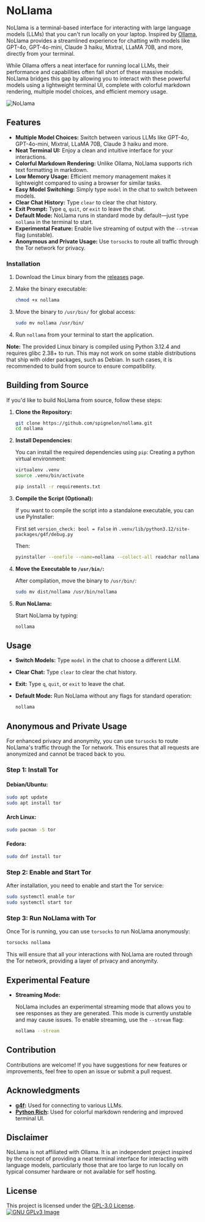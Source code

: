 # NoLlama

NoLlama is a terminal-based interface for interacting with large language models (LLMs) that you can't run locally on your laptop. Inspired by [Ollama](https://ollama.com/), NoLlama provides a streamlined experience for chatting with models like GPT-4o, GPT-4o-mini, Claude 3 haiku, Mixtral, LLaMA 70B, and more, directly from your terminal.

While Ollama offers a neat interface for running local LLMs, their performance and capabilities often fall short of these massive models. NoLlama bridges this gap by allowing you to interact with these powerful models using a lightweight terminal UI, complete with colorful markdown rendering, multiple model choices, and efficient memory usage.

![NoLlama](https://i.imgur.com/Py1qESW.png)

## Features

- **Multiple Model Choices:** Switch between various LLMs like GPT-4o, GPT-4o-mini, Mixtral, LLaMA 70B, Claude 3 haiku and more.
- **Neat Terminal UI:** Enjoy a clean and intuitive interface for your interactions.
- **Colorful Markdown Rendering:** Unlike Ollama, NoLlama supports rich text formatting in markdown.
- **Low Memory Usage:** Efficient memory management makes it lightweight compared to using a browser for similar tasks.
- **Easy Model Switching:** Simply type `model` in the chat to switch between models.
- **Clear Chat History:** Type `clear` to clear the chat history.
- **Exit Prompt:** Type `q`, `quit`, or `exit` to leave the chat.
- **Default Mode:** NoLlama runs in standard mode by default—just type `nollama` in the terminal to start.
- **Experimental Feature:** Enable live streaming of output with the `--stream` flag (unstable).
- **Anonymous and Private Usage:** Use `torsocks` to route all traffic through the Tor network for privacy.

### Installation

1. Download the Linux binary from the [releases](https://github.com/your-repo/nollama/releases) page.
2. Make the binary executable:

   ```bash
   chmod +x nollama
   ```

3. Move the binary to `/usr/bin/` for global access:

   ```bash
   sudo mv nollama /usr/bin/
   ```

4. Run `nollama` from your terminal to start the application.

**Note:** The provided Linux binary is compiled using Python 3.12.4 and requires glibc 2.38+ to run. This may not work on some stable distributions that ship with older packages, such as Debian. In such cases, it is recommended to build from source to ensure compatibility.

## Building from Source

If you'd like to build NoLlama from source, follow these steps:

1. **Clone the Repository:**

    ```bash
    git clone https://github.com/spignelon/nollama.git
    cd nollama
    ```

2. **Install Dependencies:**

    You can install the required dependencies using `pip`:
    Creating a python virtual environment:
    ```bash
    virtualenv .venv
    source .venv/bin/activate
    ```

    ```bash
    pip install -r requirements.txt
    ```

3. **Compile the Script (Optional):**

    If you want to compile the script into a standalone executable, you can use PyInstaller:

    First set `version_check: bool = False` in `.venv/lib/python3.12/site-packages/g4f/debug.py`

    Then:
    ```bash
    pyinstaller --onefile --name=nollama --collect-all readchar nollama.py
    ```

4. **Move the Executable to `/usr/bin/`:**

    After compilation, move the binary to `/usr/bin/`:

    ```bash
    sudo mv dist/nollama /usr/bin/nollama
    ```

5. **Run NoLlama:**

    Start NoLlama by typing:

    ```bash
    nollama
    ```

## Usage

- **Switch Models:** Type `model` in the chat to choose a different LLM.
- **Clear Chat:** Type `clear` to clear the chat history.
- **Exit:** Type `q`, `quit`, or `exit` to leave the chat.
- **Default Mode:** Run NoLlama without any flags for standard operation:

    ```bash
    nollama
    ```

## Anonymous and Private Usage

For enhanced privacy and anonymity, you can use `torsocks` to route NoLlama's traffic through the Tor network. This ensures that all requests are anonymized and cannot be traced back to you.

### Step 1: Install Tor

#### Debian/Ubuntu:

```bash
sudo apt update
sudo apt install tor
```

#### Arch Linux:

```bash
sudo pacman -S tor
```

#### Fedora:

```bash
sudo dnf install tor
```

### Step 2: Enable and Start Tor

After installation, you need to enable and start the Tor service:

```bash
sudo systemctl enable tor
sudo systemctl start tor
```

### Step 3: Run NoLlama with Tor

Once Tor is running, you can use `torsocks` to run NoLlama anonymously:

```bash
torsocks nollama
```

This will ensure that all your interactions with NoLlama are routed through the Tor network, providing a layer of privacy and anonymity.

## Experimental Feature

- **Streaming Mode:**

    NoLlama includes an experimental streaming mode that allows you to see responses as they are generated. This mode is currently unstable and may cause issues. To enable streaming, use the `--stream` flag:

    ```bash
    nollama --stream
    ```

## Contribution

Contributions are welcome! If you have suggestions for new features or improvements, feel free to open an issue or submit a pull request.

## Acknowledgments

- **[g4f](https://pypi.org/project/g4f/):** Used for connecting to various LLMs.
- **[Python Rich](https://pypi.org/project/rich/):** Used for colorful markdown rendering and improved terminal UI.

## Disclaimer

NoLlama is not affiliated with Ollama. It is an independent project inspired by the concept of providing a neat terminal interface for interacting with language models, particularly those that are too large to run locally on typical consumer hardware or not available for self hosting.

## License

This project is licensed under the [GPL-3.0 License](LICENSE). <br>
[![GNU GPLv3 Image](https://www.gnu.org/graphics/gplv3-127x51.png)](https://www.gnu.org/licenses/gpl-3.0.en.html)
